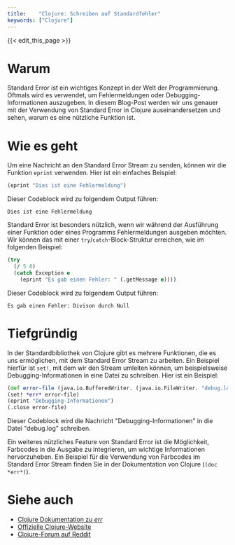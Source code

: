 ```yaml
---
title:    "Clojure: Schreiben auf Standardfehler"
keywords: ["Clojure"]
---
```


{{< edit_this_page >}}

# Warum

Standard Error ist ein wichtiges Konzept in der Welt der Programmierung. Oftmals wird es verwendet, um Fehlermeldungen oder Debugging-Informationen auszugeben. In diesem Blog-Post werden wir uns genauer mit der Verwendung von Standard Error in Clojure auseinandersetzen und sehen, warum es eine nützliche Funktion ist.

# Wie es geht

Um eine Nachricht an den Standard Error Stream zu senden, können wir die Funktion `eprint` verwenden. Hier ist ein einfaches Beispiel:

```Clojure
(eprint "Dies ist eine Fehlermeldung")
```

Dieser Codeblock wird zu folgendem Output führen:

```
Dies ist eine Fehlermeldung
```

Standard Error ist besonders nützlich, wenn wir während der Ausführung einer Funktion oder eines Programms Fehlermeldungen ausgeben möchten. Wir können das mit einer `try`/`catch`-Block-Struktur erreichen, wie im folgenden Beispiel:

```Clojure
(try
  (/ 5 0)
  (catch Exception e
    (eprint "Es gab einen Fehler: " (.getMessage e))))
```

Dieser Codeblock wird zu folgendem Output führen:

```
Es gab einen Fehler: Divison durch Null
```

# Tiefgründig

In der Standardbibliothek von Clojure gibt es mehrere Funktionen, die es uns ermöglichen, mit dem Standard Error Stream zu arbeiten. Ein Beispiel hierfür ist `set!`, mit dem wir den Stream umleiten können, um beispielsweise Debugging-Informationen in eine Datei zu schreiben. Hier ist ein Beispiel:

```Clojure
(def error-file (java.io.BufferedWriter. (java.io.FileWriter. "debug.log")))
(set! *err* error-file)
(eprint "Debugging-Informationen")
(.close error-file)
```

Dieser Codeblock wird die Nachricht "Debugging-Informationen" in die Datei "debug.log" schreiben.

Ein weiteres nützliches Feature von Standard Error ist die Möglichkeit, Farbcodes in die Ausgabe zu integrieren, um wichtige Informationen hervorzuheben. Ein Beispiel für die Verwendung von Farbcodes im Standard Error Stream finden Sie in der Dokumentation von Clojure (`(doc *err*)`).

# Siehe auch

- [Clojure Dokumentation zu *err*](https://clojuredocs.org/clojure.core/*err*)
- [Offizielle Clojure-Website](https://clojure.org/)
- [Clojure-Forum auf Reddit](https://www.reddit.com/r/clojure/)